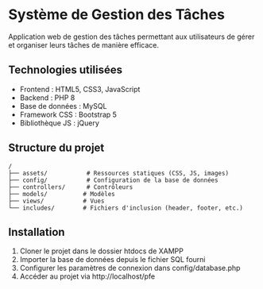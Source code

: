 # Système de Gestion des Tâches

Application web de gestion des tâches permettant aux utilisateurs de gérer et organiser leurs tâches de manière efficace.

## Technologies utilisées
- Frontend : HTML5, CSS3, JavaScript
- Backend : PHP 8
- Base de données : MySQL
- Framework CSS : Bootstrap 5
- Bibliothèque JS : jQuery

## Structure du projet
```
/
├── assets/           # Ressources statiques (CSS, JS, images)
├── config/           # Configuration de la base de données
├── controllers/      # Contrôleurs
├── models/          # Modèles
├── views/           # Vues
└── includes/        # Fichiers d'inclusion (header, footer, etc.)
```

## Installation
1. Cloner le projet dans le dossier htdocs de XAMPP
2. Importer la base de données depuis le fichier SQL fourni
3. Configurer les paramètres de connexion dans config/database.php
4. Accéder au projet via http://localhost/pfe
